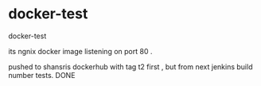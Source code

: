 # docker-test

docker-test


its ngnix docker image listening on port 80 .

pushed to shansris dockerhub with tag t2 first , but from next jenkins build number tests.
DONE

